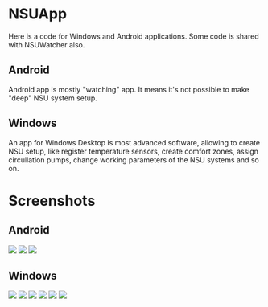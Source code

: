 # NSUApp
Here is a code for Windows and Android applications. Some code is shared with NSUWatcher also.

## Android
Android app is mostly "watching" app. It means it's not possible to make "deep" NSU system setup.

## Windows
An app for Windows Desktop is most advanced software, allowing to create NSU setup, like register temperature sensors, create comfort zones, assign circullation pumps, change working parameters of the NSU systems and so on.
# Screenshots

## Android
![](https://www.dropbox.com/s/wbqw9lxmj27amps/img_andr1.jpg?dl=0)
![](https://www.dropbox.com/s/d96i2cqph7dzf4z/img_andr2.jpg?dl=0)
![](https://www.dropbox.com/s/2sof3u0trhqmhtz/img_andr3.jpg?dl=0)

## Windows
![](https://www.dropbox.com/s/rzdcaiepvjnnpqo/img_win1.jpg?dl=0)
![](https://www.dropbox.com/s/dlz1llev378lm2v/img_win2.jpg?dl=0)
![](https://www.dropbox.com/s/5pdaxuntlg1xhhp/img_win3.jpg?dl=0)
![](https://www.dropbox.com/s/knsir0oo0z3g6vr/img_win4.jpg?dl=0)
![](https://www.dropbox.com/s/8x71wimzimv8pd9/img_win5.jpg?dl=0)
![](https://www.dropbox.com/s/17uvojzyszl7j2e/img_win6.jpg?dl=0)
